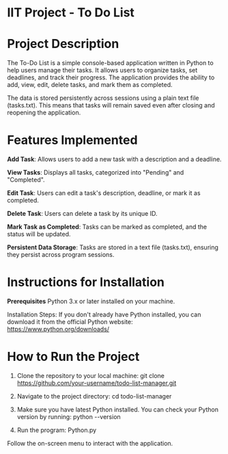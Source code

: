 # IIT Project - To Do List

# Project Description
The To-Do List is a simple console-based application written in Python to help users manage their tasks. It allows users to organize tasks, set deadlines, and track their progress. The application provides the ability to add, view, edit, delete tasks, and mark them as completed.

The data is stored persistently across sessions using a plain text file (tasks.txt). This means that tasks will remain saved even after closing and reopening the application.

# Features Implemented
**Add Task**: Allows users to add a new task with a description and a deadline.

**View Tasks**: Displays all tasks, categorized into "Pending" and "Completed".

**Edit Task**: Users can edit a task's description, deadline, or mark it as completed.

**Delete Task**: Users can delete a task by its unique ID.

**Mark Task as Completed**: Tasks can be marked as completed, and the status will be updated.

**Persistent Data Storage**: Tasks are stored in a text file (tasks.txt), ensuring they persist across program sessions.

# Instructions for Installation
**Prerequisites**
Python 3.x or later installed on your machine.

Installation Steps:
If you don't already have Python installed, you can download it from the official Python website: 
https://www.python.org/downloads/

# How to Run the Project
1. Clone the repository to your local machine:
   git clone https://github.com/your-username/todo-list-manager.git

2. Navigate to the project directory:
   cd todo-list-manager

3. Make sure you have latest Python installed. You can check your Python version by running:
   python --version

4. Run the program:
   Python.py

Follow the on-screen menu to interact with the application.



